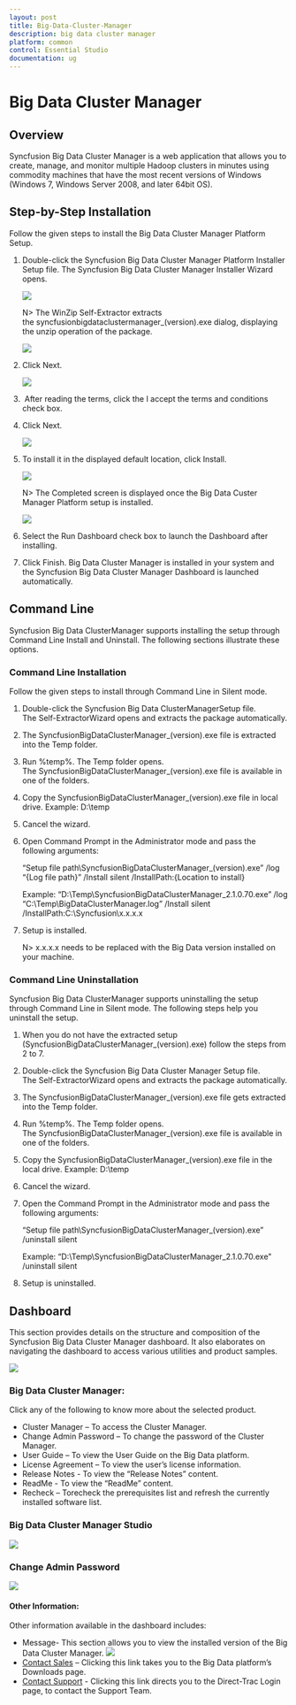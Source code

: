 ```yaml
---
layout: post
title: Big-Data-Cluster-Manager
description: big data cluster manager
platform: common
control: Essential Studio
documentation: ug
---
```


# Big Data Cluster Manager

## Overview

Syncfusion Big Data Cluster Manager is a web application that allows you to create, manage, and monitor multiple Hadoop clusters in minutes using commodity machines that have the most recent versions of Windows (Windows 7, Windows Server 2008, and later 64bit OS).


## Step-by-Step Installation

Follow the given steps to install the Big Data Cluster Manager Platform Setup.

1. Double-click the Syncfusion Big Data Cluster Manager Platform Installer Setup file. The Syncfusion Big Data Cluster Manager Installer Wizard opens.

   ![](Big-Data-Cluster-Manager_images/Step-by-Step-Installation_img1.png)

   N> The WinZip Self-Extractor extracts the syncfusionbigdataclustermanager_(version).exe dialog, displaying the unzip operation of the package.

   ![](Big-Data-Cluster-Manager_images/Step-by-Step-Installation_img3.png)

2. Click Next.
   
   ![](Big-Data-Cluster-Manager_images/Step-by-Step-Installation_img4.png)

3.  After reading the terms, click the I accept the terms and conditions check box.

4. Click Next.



   ![](Big-Data-Cluster-Manager_images/Step-by-Step-Installation_img5.png)



5. To install it in the displayed default location, click Install.

   ![](Big-Data-Cluster-Manager_images/Step-by-Step-Installation_img6.png)

   N> The Completed screen is displayed once the Big Data Custer Manager Platform setup is installed.

   ![](Big-Data-Cluster-Manager_images/Step-by-Step-Installation_img8.png)


7. Select the Run Dashboard check box to launch the Dashboard after installing.

8. Click Finish. Big Data Cluster Manager is installed in your system and the Syncfusion Big Data Cluster Manager Dashboard is launched automatically.


## Command Line 

Syncfusion Big Data ClusterManager supports installing the setup through Command Line Install and Uninstall. The following sections illustrate these options. 


### Command Line Installation

Follow the given steps to install through Command Line in Silent mode.

1. Double-click the Syncfusion Big Data ClusterManagerSetup file. The Self-ExtractorWizard opens and extracts the package automatically.
2. The SyncfusionBigDataClusterManager_(version).exe file is extracted into the Temp folder. 
3. Run %temp%. The Temp folder opens. The SyncfusionBigDataClusterManager_(version).exe file is available in one of the folders.
4. Copy the SyncfusionBigDataClusterManager_(version).exe file in local drive. Example: D:\temp
5. Cancel the wizard.
6. Open Command Prompt in the Administrator mode and pass the following arguments:

   “Setup file path\SyncfusionBigDataClusterManager_(version).exe” /log “{Log file path}” /Install silent /InstallPath:{Location to install}

   Example: “D:\Temp\SyncfusionBigDataClusterManager_2.1.0.70.exe” /log “C:\Temp\BigDataClusterManager.log” /Install silent /InstallPath:C:\Syncfusion\x.x.x.x

7. Setup is installed.

   N> x.x.x.x needs to be replaced with the Big Data version installed on your machine.
   
### Command Line Uninstallation

Syncfusion Big Data ClusterManager supports uninstalling the setup through Command Line in Silent mode. The following steps help you uninstall the setup. 

1. When you do not have the extracted setup (SyncfusionBigDataClusterManager_(version).exe) follow the steps from 2 to 7.
1.  Double-click the Syncfusion Big Data Cluster Manager Setup file. The Self-ExtractorWizard opens and extracts the package automatically.
2.  The SyncfusionBigDataClusterManager_(version).exe file gets extracted into the Temp folder.
3. Run %temp%. The Temp folder opens. The SyncfusionBigDataClusterManager_(version).exe file is available in one of the folders.
4. Copy the SyncfusionBigDataClusterManager_(version).exe file in the local drive. Example: D:\temp
5. Cancel the wizard.
6. Open the Command Prompt in the Administrator mode and pass the following arguments: 

    “Setup file path\SyncfusionBigDataClusterManager_(version).exe” /uninstall silent

    Example: “D:\Temp\SyncfusionBigDataClusterManager_2.1.0.70.exe" /uninstall silent

7. Setup is uninstalled.

## Dashboard

This section provides details on the structure and composition of the Syncfusion Big Data Cluster Manager dashboard. It also elaborates on navigating the dashboard to access various utilities and product samples.



![](Big-Data-Cluster-Manager_images/Dashboard_img1.png)



### Big Data Cluster Manager:

Click any of the following to know more about the selected product.

* Cluster Manager – To access the Cluster Manager.
* Change Admin Password – To change the password of the Cluster Manager.
* User Guide – To view the User Guide on the Big Data platform.
* License Agreement – To view the user’s license information.
* Release Notes - To view the “Release Notes” content.
* ReadMe - To view the “ReadMe” content.
* Recheck – Torecheck the prerequisites list and refresh the currently installed software list.

### Big Data Cluster Manager Studio

![](Big-Data-Cluster-Manager_images/Big-Data-Cluster-Manager-Studio_img1.png)

### Change Admin Password

![](Big-Data-Cluster-Manager_images/Change-Admin-Password_img1.png)


#### Other Information:

Other information available in the dashboard includes:

* Message- This section allows you to view the installed version of the Big Data Cluster Manager.
  ![](Big-Data-Cluster-Manager_images/Change-Admin-Password_img2.png)
* [Contact Sales](http://www.syncfusion.com/downloads/bigdata/confirmation) – Clicking this link takes you to the Big Data platform’s Downloads page.
* [Contact Support](http://www.syncfusion.com/Account/Logon?ReturnUrl=%2fsupport%2fdirecttrac) - Clicking this link directs you to the Direct-Trac Login page, to contact the Support Team.
